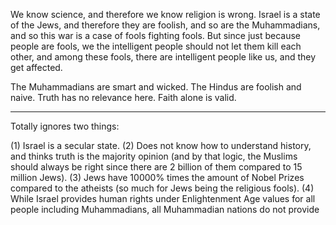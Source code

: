 
We know science, and therefore we know religion is wrong. Israel is a state of the Jews, and therefore they are foolish, and so are the Muhammadians, and so this war is a case of fools fighting fools. But since just because people are fools, we the intelligent people should not let them kill each other, and among these fools, there are intelligent people like us, and they get affected.





The Muhammadians are smart and wicked. The Hindus are foolish and naive. Truth has no relevance here. Faith alone is valid.


---

Totally ignores two things:

(1) Israel is a secular state.
(2) Does not know how to understand history, and thinks truth is the majority opinion (and by that logic, the Muslims should always be right since there are 2 billion of them compared to 15 million Jews).
(3) Jews have 10000% times the amount of Nobel Prizes compared to the atheists (so much for Jews being the religious fools).
(4) While Israel provides human rights under Enlightenment Age values for all people including Muhammadians, all Muhammadian nations do not provide 

